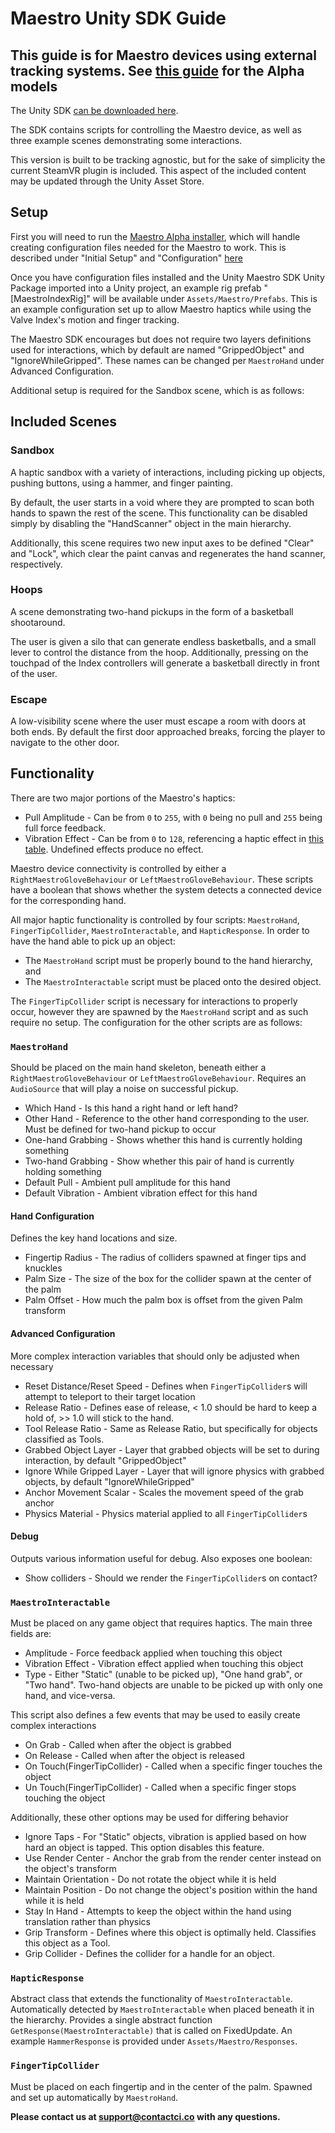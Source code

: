 # Maestro Unity SDK Guide

## This guide is for Maestro devices using external tracking systems. See [this guide](./Alpha_README.md) for the Alpha models

The Unity SDK [can be downloaded here](https://github.com/Contact-Control-Interfaces/maestro-sdk-unity/releases/tag/v2.3).

The SDK contains scripts for controlling the Maestro device, as well as three example scenes demonstrating some interactions.

This version is built to be tracking agnostic, but for the sake of simplicity the current SteamVR plugin is included. This aspect of the included content may be updated through the Unity Asset Store.

## Setup

First you will need to run the [Maestro Alpha installer](https://github.com/Contact-Control-Interfaces/maestro-installer), which will handle creating configuration files needed for the Maestro to work. This is described under "Initial Setup" and "Configuration" [here](https://contact-control-interfaces.github.io/maestro-sdk-docs/C/html/index.html)

Once you have configuration files installed and the Unity Maestro SDK Unity Package imported into a Unity project, an example rig prefab "[MaestroIndexRig]" will be available under `Assets/Maestro/Prefabs`. This is an example configuration set up to allow Maestro haptics while using the Valve Index's motion and finger tracking. 

The Maestro SDK encourages but does not require two layers definitions used for interactions, which by default are named "GrippedObject" and "IgnoreWhileGripped". These names can be changed per `MaestroHand` under Advanced Configuration.

Additional setup is required for the Sandbox scene, which is as follows:

## Included Scenes

### Sandbox
A haptic sandbox with a variety of interactions, including picking up objects, pushing buttons, using a hammer, and finger painting.

By default, the user starts in a void where they are prompted to scan both hands to spawn the rest of the scene. This functionality can be disabled simply by disabling the "HandScanner" object in the main hierarchy.

Additionally, this scene requires two new input axes to be defined "Clear" and "Lock", which clear the paint canvas and regenerates the hand scanner, respectively.

### Hoops
A scene demonstrating two-hand pickups in the form of a basketball shootaround.

The user is given a silo that can generate endless basketballs, and a small lever to control the distance from the hoop. Additionally, pressing on the touchpad of the Index controllers will generate a basketball directly in front of the user.

### Escape
A low-visibility scene where the user must escape a room with doors at both ends. By default the first door approached breaks, forcing the player to navigate to the other door.

## Functionality

There are two major portions of the Maestro's haptics: 
- Pull Amplitude - Can be from `0` to `255`, with `0` being no pull and `255` being full force feedback.
- Vibration Effect - Can be from `0` to `128`, referencing a haptic effect in [this table](https://contact-control-interfaces.github.io/maestro-sdk-docs/C/html/group__vibration_control.html). Undefined effects produce no effect.

Maestro device connectivity is controlled by either a `RightMaestroGloveBehaviour` or `LeftMaestroGloveBehaviour`. These scripts have a boolean that shows whether the system detects a connected device for the corresponding hand.

All major haptic functionality is controlled by four scripts: `MaestroHand`, `FingerTipCollider`, `MaestroInteractable`, and `HapticResponse`. In order to have the hand able to pick up an object:
- The `MaestroHand` script must be properly bound to the hand hierarchy, and
- The `MaestroInteractable` script must be placed onto the desired object.

The `FingerTipCollider` script is necessary for interactions to properly occur, however they are spawned by the `MaestroHand` script and as such require no setup. The configuration for the other scripts are as follows:

### `MaestroHand`
Should be placed on the main hand skeleton, beneath either a `RightMaestroGloveBehaviour` or `LeftMaestroGloveBehaviour`. Requires an `AudioSource` that will play a noise on successful pickup.
- Which Hand - Is this hand a right hand or left hand?
- Other Hand - Reference to the other hand corresponding to the user. Must be defined for two-hand pickup to occur
- One-hand Grabbing - Shows whether this hand is currently holding something
- Two-hand Grabbing - Show whether this pair of hand is currently holding something
- Default Pull - Ambient pull amplitude for this hand
- Default Vibration - Ambient vibration effect for this hand

#### Hand Configuration
Defines the key hand locations and size.
- Fingertip Radius - The radius of colliders spawned at finger tips and knuckles
- Palm Size - The size of the box for the collider spawn at the center of the palm
- Palm Offset - How much the palm box is offset from the given Palm transform

#### Advanced Configuration
More complex interaction variables that should only be adjusted when necessary
- Reset Distance/Reset Speed - Defines when `FingerTipCollider`s will attempt to teleport to their target location
- Release Ratio - Defines ease of release, < 1.0 should be hard to keep a hold of, >> 1.0 will stick to the hand.
- Tool Release Ratio - Same as Release Ratio, but specifically for objects classified as Tools.
- Grabbed Object Layer - Layer that grabbed objects will be set to during interaction, by default "GrippedObject"
- Ignore While Gripped Layer - Layer that will ignore physics with grabbed objects, by default "IgnoreWhileGripped"
- Anchor Movement Scalar - Scales the movement speed of the grab anchor
- Physics Material - Physics material applied to all `FingerTipCollider`s

#### Debug
Outputs various information useful for debug. Also exposes one boolean:
- Show colliders - Should we render the `FingerTipCollider`s on contact?

### `MaestroInteractable`
Must be placed on any game object that requires haptics. The main three fields are:
- Amplitude - Force feedback applied when touching this object
- Vibration Effect - Vibration effect applied when touching this object
- Type - Either "Static" (unable to be picked up), "One hand grab", or "Two hand". Two-hand objects are unable to be picked up with only one hand, and vice-versa.

This script also defines a few events that may be used to easily create complex interactions
- On Grab - Called when after the object is grabbed
- On Release - Called when after the object is released
- On Touch(FingerTipCollider) - Called when a specific finger touches the object
- Un Touch(FingerTipCollider) - Called when a specific finger stops touching the object

Additionally, these other options may be used for differing behavior
- Ignore Taps - For "Static" objects, vibration is applied based on how hard an object is tapped. This option disables this feature.
- Use Render Center - Anchor the grab from the render center instead on the object's transform
- Maintain Orientation - Do not rotate the object while it is held
- Maintain Position - Do not change the object's position within the hand while it is held
- Stay In Hand - Attempts to keep the object within the hand using translation rather than physics
- Grip Transform - Defines where this object is optimally held. Classifies this object as a Tool.
- Grip Collider - Defines the collider for a handle for an object.

### `HapticResponse`
Abstract class that extends the functionality of `MaestroInteractable`. Automatically detected by `MaestroInteractable` when placed beneath it in the hierarchy. Provides a single abstract function `GetResponse(MaestroInteractable)` that is called on FixedUpdate. An example `HammerResponse` is provided under `Assets/Maestro/Responses`.

### `FingerTipCollider`
Must be placed on each fingertip and in the center of the palm. Spawned and set up automatically by `MaestroHand`.

<strong>Please contact us at support@contactci.co with any questions.</strong>

